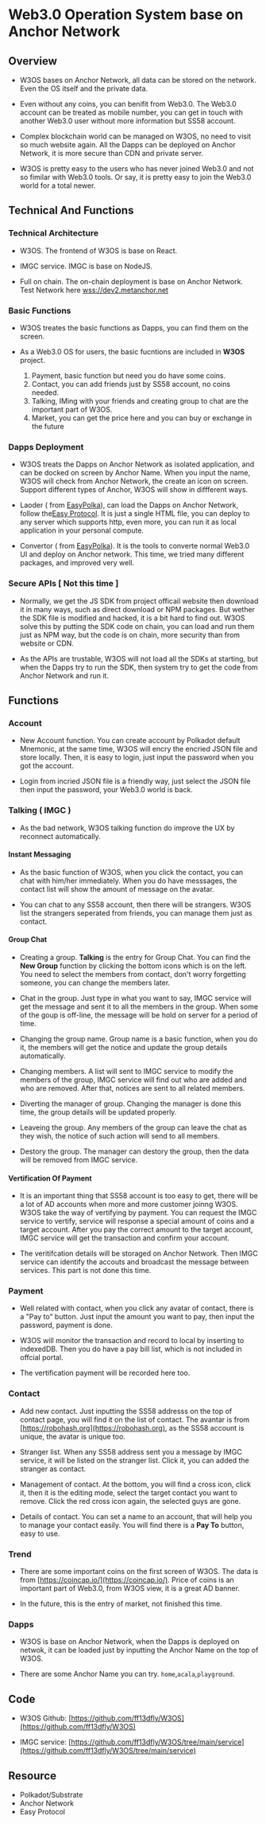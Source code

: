 # Web3.0 Operation System base on Anchor Network

## Overview

- W3OS bases on Anchor Network, all data can be stored on the network. Even the OS itself and the private data.

- Even without any coins, you can benifit from Web3.0. The Web3.0 account can be treated as mobile number, you can get in touch with another Web3.0 user without more information but SS58 account.

- Complex blockchain world can be managed on W3OS, no need to visit so much website again. All the Dapps can be deployed on Anchor Network, it is more secure than CDN and private server.

- W3OS is pretty easy to the users who has never joined Web3.0 and not so fimilar with Web3.0 tools. Or say, it is pretty easy to join the Web3.0 world for a total newer.

## Technical And Functions

### Technical Architecture

- W3OS. The frontend of W3OS is base on React.

- IMGC service. IMGC is base on NodeJS.

- Full on chain. The on-chain deployment is base on Anchor Network. Test Network here [wss://dev2.metanchor.net](wss://dev2.metanchor.net)

### Basic Functions

- W3OS treates the basic functions as Dapps, you can find them on the screen.

- As a Web3.0 OS for users, the basic fucntions are included in **W3OS** project.
  1. Payment, basic function but need you do have some coins.
  2. Contact, you can add friends just by SS58 account, no coins needed.
  3. Talking, IMing with your friends and creating group to chat are the important part of W3OS.
  4. Market, you can get the price here and you can buy or exchange in the future

### Dapps Deployment

- W3OS treats the Dapps on Anchor Network as isolated application, and can be docked on screen by Anchor Name. When you input the name, W3OS will check from Anchor Network, the create an icon on screen. Support different types of Anchor, W3OS will show in diffferent ways.

- Laoder ( from [EasyPolka](https://github.com/ff13dfly/EasyPolka)), can load the Dapps on Anchor Network, follow the[Easy Protocol](https://github.com/ff13dfly/EasyPolka/tree/main/protocol). It is just a single HTML file, you can deploy to any server which supports http, even more, you can run it as local application in your personal compute.

- Convertor ( from [EasyPolka](https://github.com/ff13dfly/EasyPolka)). It is the tools to converte normal Web3.0 UI and deploy on Anchor network. This time, we tried many different packages, and improved very well.

### Secure APIs [ Not this time ]

- Normally, we get the JS SDK from project officail website then download it in many ways, such as direct download or NPM packages. But wether the SDK file is modified and hacked, it is a bit hard to find out. W3OS solve this by putting the SDK code on chain, you can load and run them just as NPM way, but the code is on chain, more security than from website or CDN.

- As the APIs are trustable, W3OS will not load all the SDKs at starting, but when the Dapps try to run the SDK, then system try to get the code from Anchor Network and run it.

## Functions

### Account

- New Account function. You can create account by Polkadot default Mnemonic, at the same time, W3OS will encry the encried JSON file and store locally. Then, it is easy to login, just input the password when you got the account.

- Login from incried JSON file is a friendly way, just select the JSON file then input the password, your Web3.0 world is back.

### Talking ( IMGC )

- As the bad network, W3OS talking function do improve the UX by reconnect automatically.

#### Instant Messaging

- As the basic function of W3OS, when you click the contact, you can chat with him/her immediately. When you do have messsages, the contact list will show the amount of message on the avatar.

- You can chat to any SS58 account, then there will be strangers. W3OS list the strangers seperated from friends, you can manage them just as contact.

#### Group Chat

- Creating a group. **Talking** is the entry for Group Chat. You can find the **New Group** function by clicking the bottom icons which is on the left. You need to select the members from contact, don't worry forgetting someone, you can change the members later.

- Chat in the group. Just type in what you want to say, IMGC service will get the message and sent it to all the members in the group. When some of the goup is off-line, the message will be hold on server for a period of time.

- Changing the group name. Group name is a basic function, when you do it, the members will get the notice and update the group details automatically.

- Changing members. A list will sent to IMGC service to modify the members of the group, IMGC service will find out who are added and  who are removed. After that, notices are sent to all related members.

- Diverting the manager of group. Changing the manager is done this time, the group details will be updated properly.

- Leaveing the group. Any members of the group can leave the chat as they wish, the notice of such action will send to all members.

- Destory the group. The manager can destory the group, then the data will be removed from IMGC service.

#### Vertification Of Payment

- It is an important thing that SS58 account is too easy to get, there will be a lot of AD accounts when more and more customer joinng W3OS. W3OS take the way of vertifying by payment. You can request the IMGC service to vertify, service will response a special amount of coins and a target account. After you pay the correct amount to the target account, IMGC service will get the transaction and confirm your account.

- The veritifcation details will be storaged on Anchor Network. Then IMGC service can identify the accouts and broadcast the message between services. This part is not done this time.

### Payment

- Well related with contact, when you click any avatar of contact, there is a "Pay to" button. Just input the amount you want to pay, then input the password, payment is done.

- W3OS will monitor the transaction and record to local by inserting to indexedDB. Then you do have a pay bill list, which is not included in offcial portal.

- The vertification payment will be recorded here too.

### Contact

- Add new contact. Just inputting the SS58 addresss on the top of contact page, you will find it on the list of contact. The avantar is from [https://robohash.org](https://robohash.org), as the SS58 account is unique, the avatar is unique too.

- Stranger list. When any SS58 address sent you a message by IMGC service, it will be listed on the stranger list. Click it, you can added the stranger as contact.

- Management of contact. At the bottom, you will find a cross icon, click it, then it is the editing mode, select the target contact you want to remove. Click the red cross icon again, the selected guys are gone.

- Details of contact. You can set a name to an account, that will help you to manage your contact easily. You will find there is a **Pay To** button, easy to use.

### Trend

- There are some important coins on the first screen of W3OS. The data is from [https://coincap.io/](https://coincap.io/). Price of coins is an important part of Web3.0, from W3OS view, it is a great AD banner.

- In the future, this is the entry of market, not finished this time.

### Dapps

- W3OS is base on Anchor Network, when the Dapps is deployed on netwok, it can be loaded just by inputting the Anchor Name on the top of W3OS.

- There are some Anchor Name you can try. `home`,`acala`,`playground`.

## Code

- W3OS Github: [https://github.com/ff13dfly/W3OS](https://github.com/ff13dfly/W3OS)

- IMGC service: [https://github.com/ff13dfly/W3OS/tree/main/service](https://github.com/ff13dfly/W3OS/tree/main/service)

## Resource

- Polkadot/Substrate
- Anchor Network
- Easy Protocol
